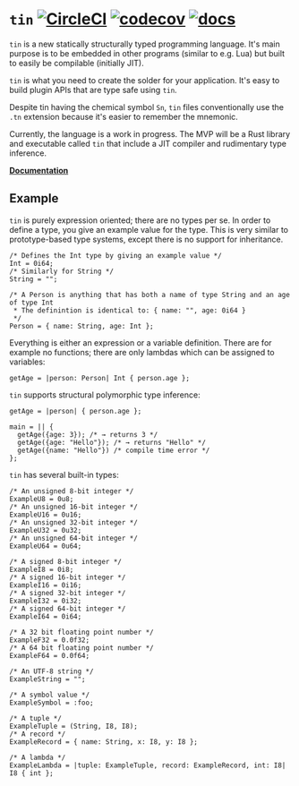 # `tin` [![CircleCI](https://circleci.com/gh/dflemstr/tin.svg?style=svg)](https://circleci.com/gh/dflemstr/tin) [![codecov](https://codecov.io/gh/dflemstr/tin/branch/master/graph/badge.svg)](https://codecov.io/gh/dflemstr/tin) [![docs](https://docs.rs/tin/badge.svg)](https://docs.rs/tin)

`tin` is a new statically structurally typed programming language.  It's main purpose is to be embedded in other
programs (similar to e.g. Lua) but built to easily be compilable (initially JIT).

`tin` is what you need to create the solder for your application.  It's easy to build plugin APIs that are type safe
using `tin`.

Despite tin having the chemical symbol `Sn`, `tin` files conventionally use the `.tn` extension because it's easier to
remember the mnemonic.

Currently, the language is a work in progress.  The MVP will be a Rust library and executable called `tin` that include
a JIT compiler and rudimentary type inference.

[**Documentation**](https://docs.rs/tin)

## Example

`tin` is purely expression oriented; there are no types per se.  In order to define a type, you give an example value
for the type.  This is very similar to prototype-based type systems, except there is no support for inheritance.

```tin
/* Defines the Int type by giving an example value */
Int = 0i64;
/* Similarly for String */
String = "";

/* A Person is anything that has both a name of type String and an age of type Int
 * The definintion is identical to: { name: "", age: 0i64 }
 */
Person = { name: String, age: Int };
```

Everything is either an expression or a variable definition.  There are for example no functions; there are only lambdas
which can be assigned to variables:

```tin
getAge = |person: Person| Int { person.age };
```

`tin` supports structural polymorphic type inference:

```tin
getAge = |person| { person.age };

main = || {
  getAge({age: 3}); /* → returns 3 */
  getAge({age: "Hello"}); /* → returns "Hello" */
  getAge({name: "Hello"}) /* compile time error */
};
```

`tin` has several built-in types:

```tin
/* An unsigned 8-bit integer */
ExampleU8 = 0u8;
/* An unsigned 16-bit integer */
ExampleU16 = 0u16;
/* An unsigned 32-bit integer */
ExampleU32 = 0u32;
/* An unsigned 64-bit integer */
ExampleU64 = 0u64;

/* A signed 8-bit integer */
ExampleI8 = 0i8;
/* A signed 16-bit integer */
ExampleI16 = 0i16;
/* A signed 32-bit integer */
ExampleI32 = 0i32;
/* A signed 64-bit integer */
ExampleI64 = 0i64;

/* A 32 bit floating point number */
ExampleF32 = 0.0f32;
/* A 64 bit floating point number */
ExampleF64 = 0.0f64;

/* An UTF-8 string */
ExampleString = "";

/* A symbol value */
ExampleSymbol = :foo;

/* A tuple */
ExampleTuple = (String, I8, I8);
/* A record */
ExampleRecord = { name: String, x: I8, y: I8 };

/* A lambda */
ExampleLambda = |tuple: ExampleTuple, record: ExampleRecord, int: I8| I8 { int };
```
